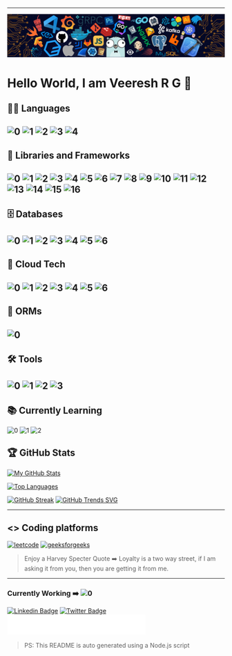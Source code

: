 <hr>
<p><img src="cool_banner.png" alt="HI"></p>
<h1>Hello World, I am Veeresh R G 👋</h1>
<h2>👨‍💻 Languages</h2>
<h2><img src="https://img.shields.io/badge/C-00599C?style=for-the-badge&amp;logo=c&amp;logoColor=white" alt="0">  <img src="https://img.shields.io/badge/C%2B%2B-00599C?style=for-the-badge&amp;logo=c%2B%2B&amp;logoColor=white" alt="1">  <img src="https://img.shields.io/badge/JavaScript-323330?style=for-the-badge&amp;logo=javascript&amp;logoColor=F7DF1E" alt="2">  <img src="https://img.shields.io/badge/Python-FFD43B?style=for-the-badge&amp;logo=python&amp;logoColor=blue" alt="3">  <img src="https://img.shields.io/badge/TypeScript-007ACC?style=for-the-badge&amp;logo=typescript&amp;logoColor=white" alt="4"></h2>
<h2>🧰 Libraries and Frameworks</h2>
<h2><img src="https://img.shields.io/badge/Ansible-000000?style=for-the-badge&amp;logo=ansible&amp;logoColor=white" alt="0">  <img src="https://img.shields.io/badge/Cypress-17202C?style=for-the-badge&amp;logo=cypress&amp;logoColor=white" alt="1">  <img src="https://img.shields.io/badge/Django-092E20?style=for-the-badge&amp;logo=django&amp;logoColor=green" alt="2">  <img src="https://img.shields.io/badge/Express%20js-000000?style=for-the-badge&amp;logo=express&amp;logoColor=white" alt="3">  <img src="https://img.shields.io/badge/firebase-ffca28?style=for-the-badge&amp;logo=firebase&amp;logoColor=black" alt="4">  <img src="https://img.shields.io/badge/Flask-000000?style=for-the-badge&amp;logo=flask&amp;logoColor=white" alt="5">  <img src="https://img.shields.io/badge/GitHub%20Pages-222222?style=for-the-badge&amp;logo=GitHub%20Pages&amp;logoColor=white" alt="6">  <img src="https://img.shields.io/badge/JWT-000000?style=for-the-badge&amp;logo=JSON%20web%20tokens&amp;logoColor=white" alt="7">  <img src="https://img.shields.io/badge/kubernetes-326ce5.svg?&amp;style=for-the-badge&amp;logo=kubernetes&amp;logoColor=white" alt="8">  <img src="https://img.shields.io/badge/Material%20UI-007FFF?style=for-the-badge&amp;logo=mui&amp;logoColor=white" alt="9">  <img src="https://img.shields.io/badge/next%20js-000000?style=for-the-badge&amp;logo=nextdotjs&amp;logoColor=white" alt="10">  <img src="https://img.shields.io/badge/Nginx-009639?style=for-the-badge&amp;logo=nginx&amp;logoColor=white" alt="11">  <img src="https://img.shields.io/badge/Node%20js-339933?style=for-the-badge&amp;logo=nodedotjs&amp;logoColor=white" alt="12">  <img src="https://img.shields.io/badge/Postman-FF6C37?style=for-the-badge&amp;logo=Postman&amp;logoColor=white" alt="13">  <img src="https://img.shields.io/badge/React-20232A?style=for-the-badge&amp;logo=react&amp;logoColor=61DAFB" alt="14">  <img src="https://img.shields.io/badge/Tailwind_CSS-38B2AC?style=for-the-badge&amp;logo=tailwind-css&amp;logoColor=white" alt="15">  <img src="https://img.shields.io/badge/Vite-B73BFE?style=for-the-badge&amp;logo=vite&amp;logoColor=FFD62E" alt="16"></h2>
<h2>🗄️ Databases</h2>
<h2><img src="https://img.shields.io/badge/Amazon%20DynamoDB-4053D6?style=for-the-badge&amp;logo=Amazon%20DynamoDB&amp;logoColor=white" alt="0">  <img src="https://img.shields.io/badge/MongoDB-4EA94B?style=for-the-badge&amp;logo=mongodb&amp;logoColor=white" alt="1">  <img src="https://img.shields.io/badge/MySQL-005C84?style=for-the-badge&amp;logo=mysql&amp;logoColor=white" alt="2">  <img src="https://img.shields.io/badge/PostgreSQL-316192?style=for-the-badge&amp;logo=postgresql&amp;logoColor=white" alt="3">  <img src="https://img.shields.io/badge/redis-%23DD0031.svg?&amp;style=for-the-badge&amp;logo=redis&amp;logoColor=white" alt="4">  <img src="https://img.shields.io/badge/SQLite-07405E?style=for-the-badge&amp;logo=sqlite&amp;logoColor=white" alt="5">  <img src="https://img.shields.io/badge/Supabase-181818?style=for-the-badge&amp;logo=supabase&amp;logoColor=white" alt="6"></h2>
<h2>📡 Cloud Tech</h2>
<h2><img src="https://img.shields.io/badge/Amazon_AWS-FF9900?style=for-the-badge&amp;logo=amazonaws&amp;logoColor=white" alt="0">  <img src="https://img.shields.io/badge/microsoft%20azure-0089D6?style=for-the-badge&amp;logo=microsoft-azure&amp;logoColor=white" alt="1">  <img src="https://img.shields.io/badge/GitHub_Actions-2088FF?style=for-the-badge&amp;logo=github-actions&amp;logoColor=white" alt="2">  <img src="https://img.shields.io/badge/Google_Cloud-4285F4?style=for-the-badge&amp;logo=google-cloud&amp;logoColor=white" alt="3">  <img src="https://img.shields.io/badge/Terraform-7B42BC?style=for-the-badge&amp;logo=terraform&amp;logoColor=white" alt="4">  <img src="https://img.shields.io/badge/Pulumi-8A3391?style=for-the-badge&amp;logo=pulumi&amp;logoColor=white" alt="5">  <img src="https://img.shields.io/badge/Appwrite-F02E65?style=for-the-badge&amp;logo=Appwrite&amp;logoColor=black" alt="6"></h2>
<h2>📡 ORMs</h2>
<h2><img src="https://img.shields.io/badge/Prisma-3982CE?style=for-the-badge&amp;logo=Prisma&amp;logoColor=white" alt="0"></h2>
<h2>🛠️ Tools</h2>
<h2><img src="https://img.shields.io/badge/Git-F05032?style=for-the-badge&amp;logo=git&amp;logoColor=white" alt="0">  <img src="https://img.shields.io/badge/GitHub-100000?style=for-the-badge&amp;logo=github&amp;logoColor=white" alt="1">  <img src="https://img.shields.io/badge/Heroku-430098?style=for-the-badge&amp;logo=heroku&amp;logoColor=white" alt="2">  <img src="https://img.shields.io/badge/Postman-FF6C37?style=for-the-badge&amp;logo=Postman&amp;logoColor=white" alt="3"></h2>
<h2>📚 Currently Learning</h2>
<p><img src="https://img.shields.io/badge/Rust-000000?style=for-the-badge&amp;logo=rust&amp;logoColor=white" alt="0">  <img src="https://img.shields.io/badge/Shell_Script-121011?style=for-the-badge&amp;logo=gnu-bash&amp;logoColor=white" alt="1">  <img src="https://img.shields.io/badge/Go-00ADD8?style=for-the-badge&amp;logo=go&amp;logoColor=white" alt="2"></p>
<h2>🏆 GitHub Stats</h2>
<p><a href=""><img src="https://github-readme-stats.vercel.app/api/?username=Veeresh-R-G&amp;count_private=true&amp;theme=vue-dark&amp;hide_border=true&amp;showicons=true" alt="My GitHub Stats"></a></p>
<p><a href="https://github.com/DenverCoder1/github-readme-streak-stats"><img src="https://github-readme-stats.vercel.app/api/top-langs/?username=Veeresh-R-G&amp;layout=compact&amp;show_icons=true&amp;theme=vue-dark&amp;hide_border=true" alt="Top Languages"></a></p>
<p><a href="https://git.io/streak-stats"><img src="https://streak-stats.demolab.com?user=Veeresh-R-G&amp;theme=submarine-flowers&amp;border=67FF95" alt="GitHub Streak"></a>
<a href="https://githubtrends.io"><img src="https://api.githubtrends.io/user/svg/Veeresh-R-G/langs" alt="GitHub Trends SVG"></a></p>
<hr>
<h2>&lt;&gt; Coding platforms</h2>
<p><a href="https://leetcode.com/Veeresh_1104/"><img src="https://img.shields.io/badge/-LeetCode-FFA116?style=for-the-badge&amp;logo=LeetCode&amp;logoColor=black" alt="leetcode"></a>  <a href="https://auth.geeksforgeeks.org/user/veereshravi/profile"><img src="https://img.shields.io/badge/GeeksforGeeks-298D46?style=for-the-badge&amp;logo=geeksforgeeks&amp;logoColor=white" alt="geeksforgeeks"></a></p>
<blockquote>
<p>Enjoy a Harvey Specter Quote ➡️ Loyalty is a two way street, if I am asking it from you, then you are getting it from me.</p>
</blockquote>
<hr>
<h3>Currently Working ➡️  <img src="https://img.shields.io/badge/CISCO-1BA0D7?style=for-the-badge&amp;logo=cisco&amp;logoColor=white" alt="0"></h3>
<p><a href="https://www.linkedin.com/in/veeresh-r-g-b0bab7135/"><img src="https://img.shields.io/badge/LinkedIn-0077B5?style=for-the-badge&amp;logo=linkedin&amp;logoColor=white" alt="Linkedin Badge"></a>  <a href="https://twitter.com/Veeresh_11"><img src="https://img.shields.io/badge/-@Veeresh-3B7EBF?style=for-the-badge&amp;logo=x&amp;logoColor=white" alt="Twitter Badge"></a>   <a href="https://www.strava.com/athletes/106308092"><img src="badge.svg" alt="Strava Badge"></a></p>
<blockquote>
<p>PS: This README is auto generated using a Node.js script</p>
</blockquote>

